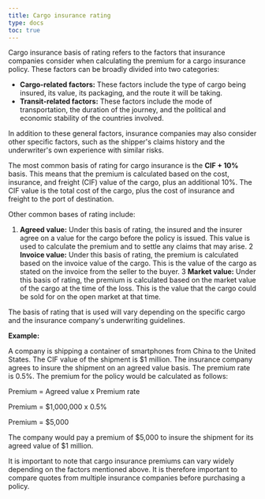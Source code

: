 ```yaml
---
title: Cargo insurance rating
type: docs
toc: true
---
```


Cargo insurance basis of rating refers to the factors that insurance companies consider when calculating the premium for a cargo insurance policy. These factors can be broadly divided into two categories:

* **Cargo-related factors:** These factors include the type of cargo being insured, its value, its packaging, and the route it will be taking.
* **Transit-related factors:** These factors include the mode of transportation, the duration of the journey, and the political and economic stability of the countries involved.

In addition to these general factors, insurance companies may also consider other specific factors, such as the shipper's claims history and the underwriter's own experience with similar risks.

The most common basis of rating for cargo insurance is the **CIF + 10%** basis. This means that the premium is calculated based on the cost, insurance, and freight (CIF) value of the cargo, plus an additional 10%. The CIF value is the total cost of the cargo, plus the cost of insurance and freight to the port of destination.

Other common bases of rating include:

1. **Agreed value:** Under this basis of rating, the insured and the insurer agree on a value for the cargo before the policy is issued. This value is used to calculate the premium and to settle any claims that may arise.
2 **Invoice value:** Under this basis of rating, the premium is calculated based on the invoice value of the cargo. This is the value of the cargo as stated on the invoice from the seller to the buyer.
3 **Market value:** Under this basis of rating, the premium is calculated based on the market value of the cargo at the time of the loss. This is the value that the cargo could be sold for on the open market at that time.

The basis of rating that is used will vary depending on the specific cargo and the insurance company's underwriting guidelines.

**Example:**

A company is shipping a container of smartphones from China to the United States. The CIF value of the shipment is $1 million. The insurance company agrees to insure the shipment on an agreed value basis. The premium rate is 0.5%. The premium for the policy would be calculated as follows:

Premium = Agreed value x Premium rate

Premium = $1,000,000 x 0.5%

Premium = $5,000

The company would pay a premium of $5,000 to insure the shipment for its agreed value of $1 million.

It is important to note that cargo insurance premiums can vary widely depending on the factors mentioned above. It is therefore important to compare quotes from multiple insurance companies before purchasing a policy.
